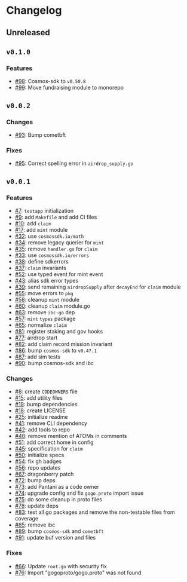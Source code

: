 # Changelog

## Unreleased

## `v0.1.0`

### Features

- [#98](https://github.com/ignite/modules/pull/98): Cosmos-sdk to `v0.50.8`
- [#99](https://github.com/ignite/modules/pull/99): Move fundraising module to monorepo

## `v0.0.2`

### Changes

- [#93](https://github.com/ignite/modules/pull/93): Bump cometbft

### Fixes

- [#95](https://github.com/ignite/modules/pull/95): Correct spelling error in `airdrop_supply.go`

## `v0.0.1`

### Features

- [#7](https://github.com/ignite/modules/pull/7): `testapp` initialization
- [#9](https://github.com/ignite/modules/pull/9): add `Makefile` and add CI files
- [#10](https://github.com/ignite/modules/pull/10): add `claim`
- [#17](https://github.com/ignite/modules/pull/17): add `mint` module
- [#32](https://github.com/ignite/modules/pull/32): use `cosmossdk.io/math`
- [#34](https://github.com/ignite/modules/pull/34): remove legacy querier for `mint`
- [#35](https://github.com/ignite/modules/pull/35): remove `handler.go` for `claim`
- [#33](https://github.com/ignite/modules/pull/33): use `cosmossdk.io/errors`
- [#38](https://github.com/ignite/modules/pull/38): define sdkerrors
- [#37](https://github.com/ignite/modules/pull/37): `claim` invariants
- [#52](https://github.com/ignite/modules/pull/52): use typed event for mint event
- [#43](https://github.com/ignite/modules/pull/43): alias sdk error types
- [#39](https://github.com/ignite/modules/pull/39): send remaining `airdropSupply` after `decayEnd` for `claim` module
- [#55](https://github.com/ignite/modules/pull/55): move errors to `pkg`
- [#58](https://github.com/ignite/modules/pull/58): cleanup `mint` module
- [#60](https://github.com/ignite/modules/pull/60): cleanup `claim` module.go
- [#63](https://github.com/ignite/modules/pull/63): remove `ibc-go` dep
- [#57](https://github.com/ignite/modules/pull/57): `mint` `types` package
- [#65](https://github.com/ignite/modules/pull/65): normalize `claim`
- [#81](https://github.com/ignite/modules/pull/81): register staking and gov hooks
- [#77](https://github.com/ignite/modules/pull/77): airdrop start
- [#82](https://github.com/ignite/modules/pull/82): add claim record mission invariant
- [#86](https://github.com/ignite/modules/pull/86): bump `cosmos-sdk` to `v0.47.1`
- [#87](https://github.com/ignite/modules/pull/87): add sim tests
- [#90](https://github.com/ignite/modules/pull/90): bump cosmos-sdk and ibc

### Changes

- [#8](https://github.com/ignite/modules/pull/8): create `CODEOWNERS` file
- [#15](https://github.com/ignite/modules/pull/15): add utility files
- [#19](https://github.com/ignite/modules/pull/19): bump dependencies
- [#18](https://github.com/ignite/modules/pull/18): create LICENSE
- [#25](https://github.com/ignite/modules/pull/25): initialize readme
- [#41](https://github.com/ignite/modules/pull/41): remove CLI dependency
- [#42](https://github.com/ignite/modules/pull/42): add tools to repo
- [#48](https://github.com/ignite/modules/pull/48): remove mention of ATOMs in comments
- [#51](https://github.com/ignite/modules/pull/51): add correct home in config
- [#45](https://github.com/ignite/modules/pull/45): specification for `claim`
- [#50](https://github.com/ignite/modules/pull/50): initialize specs
- [#54](https://github.com/ignite/modules/pull/54): fix gh badges
- [#56](https://github.com/ignite/modules/pull/56): repo updates
- [#67](https://github.com/ignite/modules/pull/67): dragonberry patch
- [#72](https://github.com/ignite/modules/pull/72): bump deps
- [#73](https://github.com/ignite/modules/pull/73): add Pantani as a code owner
- [#74](https://github.com/ignite/modules/pull/74): upgrade config and fix `gogo.proto` import issue
- [#75](https://github.com/ignite/modules/pull/75): do some cleanup in proto files
- [#78](https://github.com/ignite/modules/pull/78): update deps
- [#83](https://github.com/ignite/modules/pull/83): test all go packages and remove the non-testable files from coverage
- [#85](https://github.com/ignite/modules/pull/85): remove ibc
- [#89](https://github.com/ignite/modules/pull/89): bump `cosmos-sdk` and `cometbft`
- [#91](https://github.com/ignite/modules/pull/91): update buf version and files

### Fixes

- [#66](https://github.com/ignite/modules/pull/66): Update `root.go` with security fix
- [#76](https://github.com/ignite/modules/pull/76): Import "gogoproto/gogo.proto" was not found
